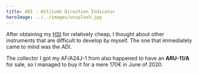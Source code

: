 ```yaml
---
title: ADI - Attitude Direction Indicator
heroImage: ../../images/unsplash.jpg
---
```


After obtaining my [HSI](/instruments/hsi) for relatively cheap, I thought about other instruments that are difficult to develop by myself. The one that immediately came to mind was the ADI.

The collector I got my AF/A24J-1 from also happened to have an **ARU-11/A** for sale, so I managed to buy it for a mere 170€ in June of 2020.
